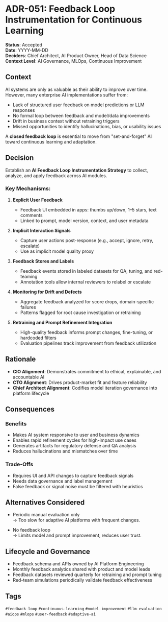 # ADR-051: Feedback Loop Instrumentation for Continuous Learning

**Status**: Accepted  
**Date**: YYYY-MM-DD  
**Deciders**: Chief Architect, AI Product Owner, Head of Data Science  
**Context Level**: AI Governance, MLOps, Continuous Improvement

## Context

AI systems are only as valuable as their ability to improve over time. However, many enterprise AI implementations suffer from:

- Lack of structured user feedback on model predictions or LLM responses  
- No formal loop between feedback and model/data improvements  
- Drift in business context without retraining triggers  
- Missed opportunities to identify hallucinations, bias, or usability issues

A **closed feedback loop** is essential to move from "set-and-forget" AI toward continuous learning and adaptation.

## Decision

Establish an **AI Feedback Loop Instrumentation Strategy** to collect, analyze, and apply feedback across AI modules.

### Key Mechanisms:

1. **Explicit User Feedback**  
   - Feedback UI embedded in apps: thumbs up/down, 1–5 stars, text comments  
   - Linked to prompt, model version, context, and user metadata

2. **Implicit Interaction Signals**  
   - Capture user actions post-response (e.g., accept, ignore, retry, escalate)  
   - Use as implicit model quality proxy

3. **Feedback Stores and Labels**  
   - Feedback events stored in labeled datasets for QA, tuning, and red-teaming  
   - Annotation tools allow internal reviewers to relabel or escalate

4. **Monitoring for Drift and Defects**  
   - Aggregate feedback analyzed for score drops, domain-specific failures  
   - Patterns flagged for root cause investigation or retraining

5. **Retraining and Prompt Refinement Integration**  
   - High-quality feedback informs prompt changes, fine-tuning, or hardcoded filters  
   - Evaluation pipelines track improvement from feedback utilization

## Rationale

- **CIO Alignment**: Demonstrates commitment to ethical, explainable, and accountable AI  
- **CTO Alignment**: Drives product-market fit and feature reliability  
- **Chief Architect Alignment**: Codifies model iteration governance into platform lifecycle

## Consequences

### Benefits

- Makes AI system responsive to user and business dynamics  
- Enables rapid refinement cycles for high-impact use cases  
- Generates artifacts for regulatory defense and QA analysis  
- Reduces hallucinations and mismatches over time

### Trade-Offs

- Requires UI and API changes to capture feedback signals  
- Needs data governance and label management  
- False feedback or signal noise must be filtered with heuristics

## Alternatives Considered

- Periodic manual evaluation only  
  → Too slow for adaptive AI platforms with frequent changes.

- No feedback loop  
  → Limits model and prompt improvement, reduces user trust.

## Lifecycle and Governance

- Feedback schema and APIs owned by AI Platform Engineering  
- Monthly feedback analytics shared with product and model leads  
- Feedback datasets reviewed quarterly for retraining and prompt tuning  
- Red-team simulations periodically validate feedback effectiveness

## Tags

`#feedback-loop` `#continuous-learning` `#model-improvement` `#llm-evaluation` `#aiops` `#mlops` `#user-feedback` `#adaptive-ai`
